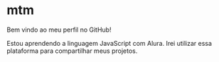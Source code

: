 # mtm
Bem vindo ao meu perfil no GitHub!

Estou aprendendo a linguagem JavaScript com Alura.
Irei utilizar essa plataforma para compartilhar meus projetos.
